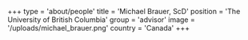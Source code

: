 +++
type = 'about/people'
title = 'Michael Brauer, ScD'
position = 'The University of British Columbia'
group = 'advisor'
image = '/uploads/michael_brauer.png'
country = 'Canada'
+++
